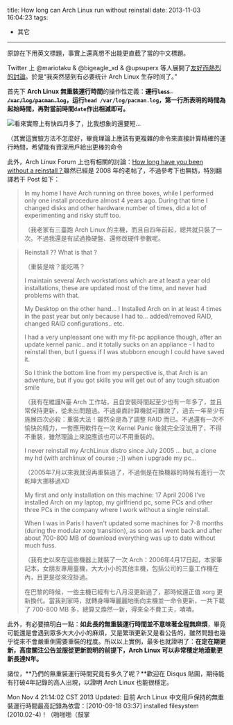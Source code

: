title: How long can Arch Linux run without reinstall
date: 2013-11-03 16:04:23
tags:
- 其它
---

原諒在下用英文標題，事實上還真想不出能更直截了當的中文標題。

Twitter 上 @mariotaku & @bigeagle_xd & @upsuperx 等人展開了[友好而熱烈的討論][1]。於是“我突然感到有必要统计 Arch Linux 生存时间了。”

首先下 **Arch Linux 無重裝運行時間**的操作性定義：<s>**運行`less /var/log/pacman.log`</s>，**运行`head /var/log/pacman.log`**，第一行所表明的時間為起始時間，再對當前時間`date`作出相減即可。**

![看來實際上有快四月多了，比我想象的還要短...][2]

（其實這實驗方法不怎麼好，畢竟理論上應該有更複雜的命令來直接計算精確的運行時間，希望能有資深用戶給出更棒的命令

此外，Arch Linux Forum 上也有相關的討論：[How long have you been without a reinstall？][3]雖然已經是 2008 年的老帖了，不過參考下也無妨，特別翻譯若干 Post 如下：

> In my home I have Arch running on three boxes, while I performed only
> one install procedure almost 4 years ago. During that time I changed
> disks and other hardware number of times, did a lot of experimenting
> and risky stuff too.
> 
> （我老家有三臺跑 Arch Linux 的主機，而且自四年前起，總共就只裝了一次。不過我還是有試過換硬盤、還修改硬件參數呢。

> Reinstall ??  What is that ?
> 
> （重裝是啥？能吃嗎？
> 
> I maintain several Arch workstations which are at least a year old
> installations, these are updated most of the time, and never had
> problems with that.
> 
> My Desktop on the other hand... I Installed Arch on in at least 4
> times in the past year but only because I had to... added/removed
> RAID, changed RAID configurations.. etc.
> 
> I had a very unpleasant one with my fit-pc appliance though, after an
> update kernel panic.. and it totally sucks on an appliance - I had to
> reinstall then, but I guess if I was stubborn enough I could have
> saved it.
> 
> So I think the bottom line from my perspective is, that Arch is an
> adventure, but if you got skills you will get out of any tough
> situation smile
> 
> （我有在維護N臺 Arch
> 工作站，且自安裝時間起至少也有一年多了，並且常保持更新，從未出問題過。不過桌面計算機就可難說了，過去一年至少有施展四次必殺：重裝大法！雖然全是為了調整
> RAID 而已。不過還有一次不愉快的精力，一套應用軟件在一次 Kernel Panic
> 後就完全沒法用了，不得不重裝，雖然理論上來說應該也可以不用重裝的。
> 
> I never reinstall my ArchLinux distro since July 2005 ... but, a clone
> my hd (with archlinux of course ;-)) when i upgrade my pc...
> 
> （2005年7月以來我就沒再重裝過了，不過倒是在換機器的時候有進行一次乾坤大挪移過XD
> 
> My first and only installation on this machine: 17 April 2006  I've
> installed Arch on my laptop, my girlfriend pc, some PCs and other
> three PCs in the company where I work without a single reinstall.
> 
> When I was in Paris I haven't updated some machines for 7-8 months
> (during the modular xorg transition), as soon as I went back and after
> about 700-800 MB of download everything was up to date without much
> fuss.
> 
> （我有史以來在這些機器上就裝了一次
> Arch：2006年4月17日起，本家筆記本，女朋友專用臺機，大大小小的其他主機，包括公司的三臺工作機在內，且更是從來沒掛過。
> 
> 在巴黎的時候，一些主機已經有七八月沒更新過了，那時候還正值 xorg 更新換代。當我到家時，就轉身嘩嘩麗麗地衝向主機並一命令更新，一共下載了
> 700-800 MB 多，總算又煥然一新，得來全不費工夫，嘖嘖。

此外，有必要搞明白一點：**如此長的無重裝運行時間並不意味著全程無麻煩**，畢竟可能還是會遇到眾多大大小小的麻煩，又是繁瑣更新又是看公告的，雖然問題也幾乎從來不會嚴重倒需要重裝的程度。所以以上實例，最多也就證明了：**在定在期更新，高度關注公告並服從更新說明的前提下，Arch Linux 可以非常穩定地滾動更新長達N年。**

諸位，**乃們的無重裝運行時間究竟有多久了呢？**歡迎在 Disqus 貼圖，期待能有打破4年記錄的高人出現，以證明 Arch Linux 也能很穩定。

Mon Nov  4 21:14:02 CST 2013 Updated:
目前 Arch Linux 中文用戶保持的無重裝運行時間最高記錄為依雲：[2010-09-18 03:37]
installed filesystem (2010.02-4)！（啪啪啪（鼓掌


  [1]: https://twitter.com/upsuperx/status/396846989599444992
  [2]: https://lh3.googleusercontent.com/-CpkM1e217ak/UnX0lCxRu_I/AAAAAAAAERs/TohKrcnc4H4/w1044-h358-no/2013-11-03-145924_1365x468_scrot.png
  [3]: https://bbs.archlinux.org/viewtopic.php?id=51154
